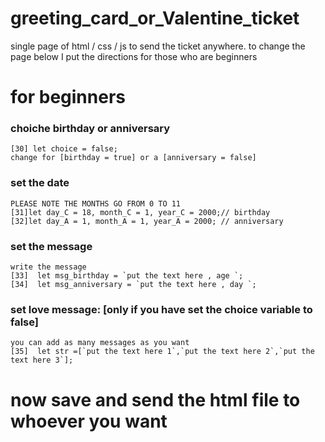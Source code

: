# greeting_card_or_Valentine_ticket
single page of html / css / js to send the ticket anywhere. to change the page below I put the directions for those who are beginners




# for beginners
### choiche birthday or anniversary
    [30] let choice = false;
    change for [birthday = true] or a [anniversary = false]


### set the date
    PLEASE NOTE THE MONTHS GO FROM 0 TO 11
    [31]let day_C = 18, month_C = 1, year_C = 2000;// birthday
    [32]let day_A = 1, month_A = 1, year_A = 2000; // anniversary


### set the message    
    write the message
    [33]  let msg_birthday = `put the text here , age `;
    [34]  let msg_anniversary = `put the text here , day `;


### set love message: [only if you have set the choice variable to false]
    you can add as many messages as you want
    [35]  let str =[`put the text here 1`,`put the text here 2`,`put the text here 3`];


# now save and send the html file to whoever you want
